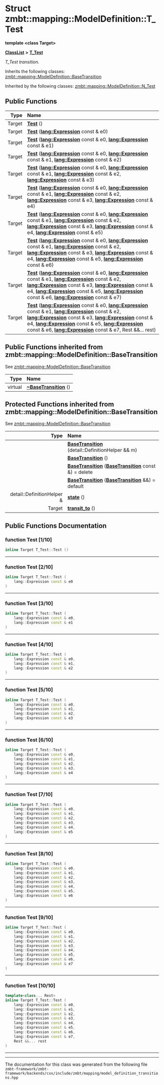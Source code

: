 

# Struct zmbt::mapping::ModelDefinition::T\_Test

**template &lt;class Target&gt;**



[**ClassList**](annotated.md) **>** [**T\_Test**](structzmbt_1_1mapping_1_1ModelDefinition_1_1T__Test.md)



_T\_Test transition._ 




Inherits the following classes: [zmbt::mapping::ModelDefinition::BaseTransition](classzmbt_1_1mapping_1_1ModelDefinition_1_1BaseTransition.md)


Inherited by the following classes: [zmbt::mapping::ModelDefinition::N\_Test](classzmbt_1_1mapping_1_1ModelDefinition_1_1N__Test.md)




















































## Public Functions

| Type | Name |
| ---: | :--- |
|  Target | [**Test**](#function-test-110) () <br> |
|  Target | [**Test**](#function-test-210) ([**lang::Expression**](classzmbt_1_1lang_1_1Expression.md) const & e0) <br> |
|  Target | [**Test**](#function-test-310) ([**lang::Expression**](classzmbt_1_1lang_1_1Expression.md) const & e0, [**lang::Expression**](classzmbt_1_1lang_1_1Expression.md) const & e1) <br> |
|  Target | [**Test**](#function-test-410) ([**lang::Expression**](classzmbt_1_1lang_1_1Expression.md) const & e0, [**lang::Expression**](classzmbt_1_1lang_1_1Expression.md) const & e1, [**lang::Expression**](classzmbt_1_1lang_1_1Expression.md) const & e2) <br> |
|  Target | [**Test**](#function-test-510) ([**lang::Expression**](classzmbt_1_1lang_1_1Expression.md) const & e0, [**lang::Expression**](classzmbt_1_1lang_1_1Expression.md) const & e1, [**lang::Expression**](classzmbt_1_1lang_1_1Expression.md) const & e2, [**lang::Expression**](classzmbt_1_1lang_1_1Expression.md) const & e3) <br> |
|  Target | [**Test**](#function-test-610) ([**lang::Expression**](classzmbt_1_1lang_1_1Expression.md) const & e0, [**lang::Expression**](classzmbt_1_1lang_1_1Expression.md) const & e1, [**lang::Expression**](classzmbt_1_1lang_1_1Expression.md) const & e2, [**lang::Expression**](classzmbt_1_1lang_1_1Expression.md) const & e3, [**lang::Expression**](classzmbt_1_1lang_1_1Expression.md) const & e4) <br> |
|  Target | [**Test**](#function-test-710) ([**lang::Expression**](classzmbt_1_1lang_1_1Expression.md) const & e0, [**lang::Expression**](classzmbt_1_1lang_1_1Expression.md) const & e1, [**lang::Expression**](classzmbt_1_1lang_1_1Expression.md) const & e2, [**lang::Expression**](classzmbt_1_1lang_1_1Expression.md) const & e3, [**lang::Expression**](classzmbt_1_1lang_1_1Expression.md) const & e4, [**lang::Expression**](classzmbt_1_1lang_1_1Expression.md) const & e5) <br> |
|  Target | [**Test**](#function-test-810) ([**lang::Expression**](classzmbt_1_1lang_1_1Expression.md) const & e0, [**lang::Expression**](classzmbt_1_1lang_1_1Expression.md) const & e1, [**lang::Expression**](classzmbt_1_1lang_1_1Expression.md) const & e2, [**lang::Expression**](classzmbt_1_1lang_1_1Expression.md) const & e3, [**lang::Expression**](classzmbt_1_1lang_1_1Expression.md) const & e4, [**lang::Expression**](classzmbt_1_1lang_1_1Expression.md) const & e5, [**lang::Expression**](classzmbt_1_1lang_1_1Expression.md) const & e6) <br> |
|  Target | [**Test**](#function-test-910) ([**lang::Expression**](classzmbt_1_1lang_1_1Expression.md) const & e0, [**lang::Expression**](classzmbt_1_1lang_1_1Expression.md) const & e1, [**lang::Expression**](classzmbt_1_1lang_1_1Expression.md) const & e2, [**lang::Expression**](classzmbt_1_1lang_1_1Expression.md) const & e3, [**lang::Expression**](classzmbt_1_1lang_1_1Expression.md) const & e4, [**lang::Expression**](classzmbt_1_1lang_1_1Expression.md) const & e5, [**lang::Expression**](classzmbt_1_1lang_1_1Expression.md) const & e6, [**lang::Expression**](classzmbt_1_1lang_1_1Expression.md) const & e7) <br> |
|  Target | [**Test**](#function-test-1010) ([**lang::Expression**](classzmbt_1_1lang_1_1Expression.md) const & e0, [**lang::Expression**](classzmbt_1_1lang_1_1Expression.md) const & e1, [**lang::Expression**](classzmbt_1_1lang_1_1Expression.md) const & e2, [**lang::Expression**](classzmbt_1_1lang_1_1Expression.md) const & e3, [**lang::Expression**](classzmbt_1_1lang_1_1Expression.md) const & e4, [**lang::Expression**](classzmbt_1_1lang_1_1Expression.md) const & e5, [**lang::Expression**](classzmbt_1_1lang_1_1Expression.md) const & e6, [**lang::Expression**](classzmbt_1_1lang_1_1Expression.md) const & e7, Rest &&... rest) <br> |


## Public Functions inherited from zmbt::mapping::ModelDefinition::BaseTransition

See [zmbt::mapping::ModelDefinition::BaseTransition](classzmbt_1_1mapping_1_1ModelDefinition_1_1BaseTransition.md)

| Type | Name |
| ---: | :--- |
| virtual  | [**~BaseTransition**](classzmbt_1_1mapping_1_1ModelDefinition_1_1BaseTransition.md#function-basetransition) () <br> |
















































## Protected Functions inherited from zmbt::mapping::ModelDefinition::BaseTransition

See [zmbt::mapping::ModelDefinition::BaseTransition](classzmbt_1_1mapping_1_1ModelDefinition_1_1BaseTransition.md)

| Type | Name |
| ---: | :--- |
|   | [**BaseTransition**](classzmbt_1_1mapping_1_1ModelDefinition_1_1BaseTransition.md#function-basetransition-14) (detail::DefinitionHelper && m) <br> |
|   | [**BaseTransition**](classzmbt_1_1mapping_1_1ModelDefinition_1_1BaseTransition.md#function-basetransition-24) () <br> |
|   | [**BaseTransition**](classzmbt_1_1mapping_1_1ModelDefinition_1_1BaseTransition.md#function-basetransition-34) ([**BaseTransition**](classzmbt_1_1mapping_1_1ModelDefinition_1_1BaseTransition.md) const &) = delete<br> |
|   | [**BaseTransition**](classzmbt_1_1mapping_1_1ModelDefinition_1_1BaseTransition.md#function-basetransition-44) ([**BaseTransition**](classzmbt_1_1mapping_1_1ModelDefinition_1_1BaseTransition.md) &&) = default<br> |
|  detail::DefinitionHelper & | [**state**](classzmbt_1_1mapping_1_1ModelDefinition_1_1BaseTransition.md#function-state) () <br> |
|  Target | [**transit\_to**](classzmbt_1_1mapping_1_1ModelDefinition_1_1BaseTransition.md#function-transit_to) () <br> |






## Public Functions Documentation




### function Test [1/10]

```C++
inline Target T_Test::Test () 
```




<hr>



### function Test [2/10]

```C++
inline Target T_Test::Test (
    lang::Expression const & e0
) 
```




<hr>



### function Test [3/10]

```C++
inline Target T_Test::Test (
    lang::Expression const & e0,
    lang::Expression const & e1
) 
```




<hr>



### function Test [4/10]

```C++
inline Target T_Test::Test (
    lang::Expression const & e0,
    lang::Expression const & e1,
    lang::Expression const & e2
) 
```




<hr>



### function Test [5/10]

```C++
inline Target T_Test::Test (
    lang::Expression const & e0,
    lang::Expression const & e1,
    lang::Expression const & e2,
    lang::Expression const & e3
) 
```




<hr>



### function Test [6/10]

```C++
inline Target T_Test::Test (
    lang::Expression const & e0,
    lang::Expression const & e1,
    lang::Expression const & e2,
    lang::Expression const & e3,
    lang::Expression const & e4
) 
```




<hr>



### function Test [7/10]

```C++
inline Target T_Test::Test (
    lang::Expression const & e0,
    lang::Expression const & e1,
    lang::Expression const & e2,
    lang::Expression const & e3,
    lang::Expression const & e4,
    lang::Expression const & e5
) 
```




<hr>



### function Test [8/10]

```C++
inline Target T_Test::Test (
    lang::Expression const & e0,
    lang::Expression const & e1,
    lang::Expression const & e2,
    lang::Expression const & e3,
    lang::Expression const & e4,
    lang::Expression const & e5,
    lang::Expression const & e6
) 
```




<hr>



### function Test [9/10]

```C++
inline Target T_Test::Test (
    lang::Expression const & e0,
    lang::Expression const & e1,
    lang::Expression const & e2,
    lang::Expression const & e3,
    lang::Expression const & e4,
    lang::Expression const & e5,
    lang::Expression const & e6,
    lang::Expression const & e7
) 
```




<hr>



### function Test [10/10]

```C++
template<class... Rest>
inline Target T_Test::Test (
    lang::Expression const & e0,
    lang::Expression const & e1,
    lang::Expression const & e2,
    lang::Expression const & e3,
    lang::Expression const & e4,
    lang::Expression const & e5,
    lang::Expression const & e6,
    lang::Expression const & e7,
    Rest &&... rest
) 
```




<hr>

------------------------------
The documentation for this class was generated from the following file `zmbt-framework/zmbt-framework/backends/cxx/include/zmbt/mapping/model_definition_transitions.hpp`

